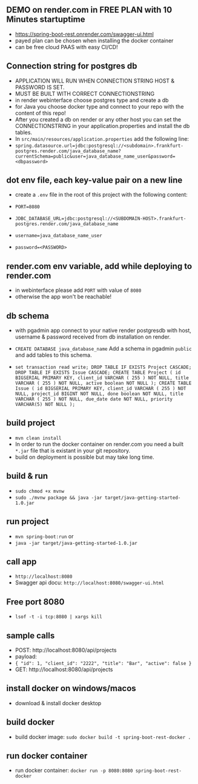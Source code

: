 ## DEMO on render.com in FREE PLAN with 10 Minutes startuptime
- https://spring-boot-rest.onrender.com/swagger-ui.html
- payed plan can be chosen when installing the docker container
- can be free cloud PAAS with easy CI/CD!

## Connection string for postgres db
- APPLICATION WILL RUN WHEN CONNECTION STRING HOST & PASSWORD IS SET.
- MUST BE BUILT WITH CORRECT CONNECTIONSTRING
- in render webinterface choose postgres type and create a db
- for Java you choose docker type and connect to your repo with the content of this repo!
- After you created a db on render or any other host you can set the CONNECTIONSTRING in your application.properties and install the db tables.
- In `src/main/resources/application.properties` add the following line:
- `spring.datasource.url=jdbc:postgresql://<subdomain>.frankfurt-postgres.render.com/java_database_name?currentSchema=public&user=java_database_name_user&password=<dbpassword>`

## dot env file, each key-value pair on a new line
- create a `.env` file in the root of this project with the following content:
- `PORT=8080`

- `JDBC_DATABASE_URL=jdbc:postgresql://<SUBDOMAIN-HOST>.frankfurt-postgres.render.com/java_database_name`

- `username=java_database_name_user`

- `password=<PASSWORD>`

## render.com env variable, add while deploying to render.com

- in webinterface please add `PORT` with value of `8080`
- otherwise the app won't be reachable!
 
## db schema

- with pgadmin app connect to your native render postgresdb with host, username & password received from db installation on render.

- `CREATE DATABASE java_database_name` Add a schema in pgadmin `public` and add tables to this schema.

- `set transaction read write;
  DROP TABLE IF EXISTS Project CASCADE;
  DROP TABLE IF EXISTS Issue CASCADE;
  CREATE TABLE Project (
  id BIGSERIAL PRIMARY KEY,
  client_id VARCHAR ( 255 ) NOT NULL,
  title VARCHAR ( 255 ) NOT NULL,
  active boolean NOT NULL
  );
  CREATE TABLE Issue (
  id BIGSERIAL PRIMARY KEY,
  client_id VARCHAR ( 255 ) NOT NULL,
  project_id BIGINT NOT NULL,
  done boolean NOT NULL,
  title VARCHAR ( 255 ) NOT NULL,
  due_date date NOT NULL,
  priority VARCHAR(5) NOT NULL
  );`

## build project

- `mvn clean install`
- In order to run the docker container on render.com you need a built `*.jar` file that is existant in your git repository.
- build on deployment is possible but may take long time.

## build & run

- `sudo chmod +x mvnw`
- `sudo ./mvnw package && java -jar target/java-getting-started-1.0.jar`

## run project

- `mvn spring-boot:run`
or
- `java -jar target/java-getting-started-1.0.jar`

## call app
 - `http://localhost:8080`
 -  Swagger api docu: `http://localhost:8080/swagger-ui.html`

## Free port 8080

- `lsof -t -i tcp:8080 | xargs kill`

## sample calls

- POST: http://localhost:8080/api/projects
- payload:
- `{
  "id": 1,
  "client_id": "2222",
  "title": "Bar",
  "active": false
  }`
- GET: http://localhost:8080/api/projects


## install docker on windows/macos

- download & install docker desktop

## build docker

- build docker image: `sudo docker build -t spring-boot-rest-docker .`

## run docker container

- run docker container: `docker run -p 8080:8080 spring-boot-rest-docker`